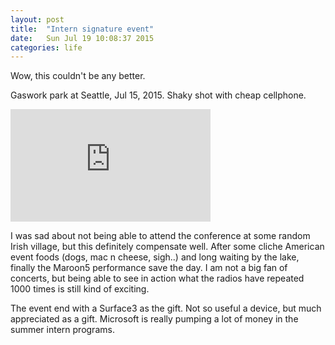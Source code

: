 ```yaml
---
layout: post
title:  "Intern signature event"
date:   Sun Jul 19 10:08:37 2015
categories: life
---
```


Wow, this couldn't be any better. 

Gaswork park at Seattle, Jul 15, 2015. Shaky shot with cheap cellphone.

<iframe src="https://onedrive.live.com/embed?cid=731DFD14FE9CFC26&resid=731DFD14FE9CFC26%213845&authkey=AAPDrm1esd_FA-w" width="320" height="180" frameborder="0" scrolling="no" allowfullscreen></iframe>

I was sad about not being able to attend the conference at some random Irish village, but this definitely compensate well. After some cliche American event foods (dogs, mac n cheese, sigh..) and long waiting by the lake, finally the Maroon5 performance save the day. I am not a big fan of concerts, but being able to see in action what the radios have repeated 1000 times is still kind of exciting.

The event end with a Surface3 as the gift. Not so useful a device, but much appreciated as a gift. Microsoft is really pumping a lot of money in the summer intern programs.
